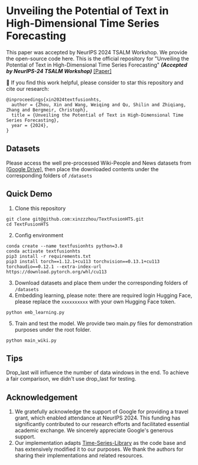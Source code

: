 # Unveiling the Potential of Text in High-Dimensional Time Series Forecasting

This paper was accepted by NeurIPS 2024 TSALM Workshop. We provide the open-source code here.
This is the official repository for "Unveiling the Potential of Text in High-Dimensional Time Series Forecasting" ***(Accepted by NeurIPS-24 TSALM Workshop)*** [[Paper]](https://openreview.net/pdf?id=6666666666) <br>

🌟 If you find this work helpful, please consider to star this repository and cite our research:
```
@inproceedings{xin2024textfusionhts,
  author = {Zhou, Xin and Wang, Weiqing and Qu, Shilin and Zhiqiang, Zhang and Bergmeir, Christoph},
  title = {Unveiling the Potential of Text in High-Dimensional Time Series Forecasting},
  year = {2024},
}
```

## Datasets
Please access the well pre-processed Wiki-People and News datasets from [[Google Drive]](https://drive.google.com/drive/folders/1GgaMDso5rEJu0Rc9XkNE9wXBqa4hm1yJ?usp=drive_link), then place the downloaded contents under the corresponding folders of `/datasets`

## Quick Demo
1. Clone this repository
```
git clone git@github.com:xinzzzhou/TextFusionHTS.git
cd TextFusionHTS
```
2. Config environment
```
conda create --name textfusionhts python=3.8
conda activate textfusionhts
pip3 install -r requirements.txt
pip3 install torch==1.12.1+cu113 torchvision==0.13.1+cu113 torchaudio==0.12.1 --extra-index-url https://download.pytorch.org/whl/cu113
```
3. Download datasets and place them under the corresponding folders of `/datasets`
4. Embedding learning, please note: there are required login Hugging Face, please replace the `xxxxxxxxxx` with your own Hugging Face token.
```
python emb_learning.py
```
5. Train and test the model. We provide two main.py files for demonstration purposes under the root folder. 
```
python main_wiki.py
```

## Tips
Drop_last will influence the number of data windows in the end. To achieve a fair comparison, we didn't use drop_last for testing. 

## Acknowledgement
1. We gratefully acknowledge the support of Google for providing a travel grant, which enabled attendance at NeurIPS 2024. This funding has significantly contributed to our research efforts and facilitated essential academic exchange. We sincerely appreciate Google's generous support.
2. Our implementation adapts [Time-Series-Library](https://github.com/thuml/Time-Series-Library) as the code base and has extensively modified it to our purposes. We thank the authors for sharing their implementations and related resources.
